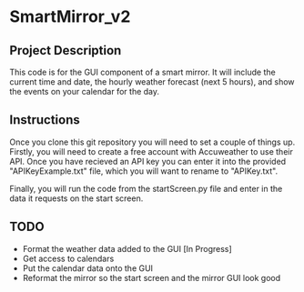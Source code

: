 # SmartMirror_v2

## Project Description
This code is for the GUI component of a smart mirror. It will include the current time and date, the hourly weather forecast (next 5 hours), and show the events on your calendar for the day. 

## Instructions
Once you clone this git repository you will need to set a couple of things up. Firstly, you will need to create a free account with Accuweather to use their API. Once you have recieved an API key you can enter it into the provided "APIKeyExample.txt" file, which you will want to rename to "APIKey.txt". 

Finally, you will run the code from the startScreen.py file and enter in the data it requests on the start screen.

## TODO
- Format the weather data added to the GUI [In Progress]
- Get access to calendars 
- Put the calendar data onto the GUI
- Reformat the mirror so the start screen and the mirror GUI look good